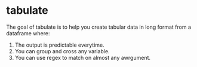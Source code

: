 # tabulate
The goal of tabulate is to help you create tabular data in long format from a dataframe where: 

1. The output is predictable everytime.
2. You can group and cross any variable. 
3. You can use regex to match on almost any awrgument.

